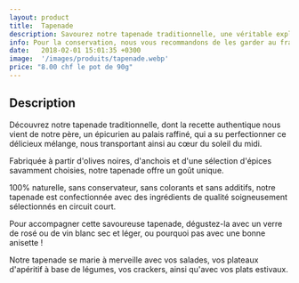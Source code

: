 ```yaml
---
layout: product
title:  Tapenade
description: Savourez notre tapenade traditionnelle, une véritable explosion de saveurs méditerranéennes, alliant les olives noires, les anchois et une sélection d'épices soigneusement dosées, pour une expérience gustative intense et ensoleillée.
info: Pour la conservation, nous vous recommandons de les garder au frais à 4° max.<br/>Après ouverture, elle se conserve environ 5 à 15 jours.
date:   2018-02-01 15:01:35 +0300
image:  '/images/produits/tapenade.webp'
price: "8.00 chf le pot de 90g"
---
```


## Description

Découvrez notre tapenade traditionnelle, dont la recette authentique nous vient de notre père, un épicurien au palais raffiné, qui a su perfectionner ce délicieux mélange, nous transportant ainsi au cœur du soleil du midi.

Fabriquée à partir d'olives noires, d'anchois et d'une sélection d'épices savamment choisies, notre tapenade offre un goût unique.

100% naturelle, sans conservateur, sans colorants et sans additifs, notre tapenade est confectionnée avec des ingrédients de qualité soigneusement sélectionnés en circuit court.

Pour accompagner cette savoureuse tapenade, dégustez-la avec un verre de rosé ou de vin blanc sec et léger, ou pourquoi pas avec une bonne anisette !

Notre tapenade se marie à merveille avec vos salades, vos plateaux d'apéritif à base de légumes, vos crackers, ainsi qu'avec vos plats estivaux.
